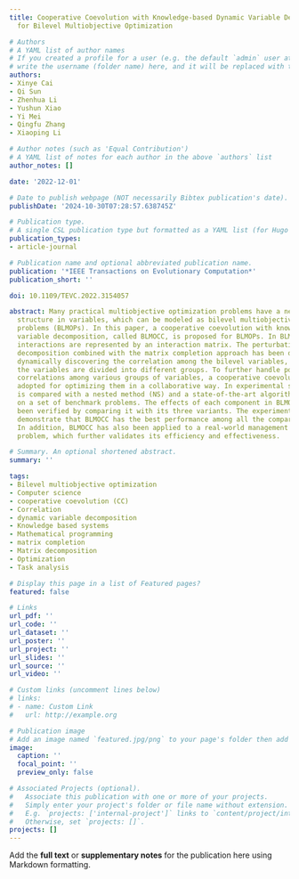 ```yaml
---
title: Cooperative Coevolution with Knowledge-based Dynamic Variable Decomposition
  for Bilevel Multiobjective Optimization

# Authors
# A YAML list of author names
# If you created a profile for a user (e.g. the default `admin` user at `content/authors/admin/`), 
# write the username (folder name) here, and it will be replaced with their full name and linked to their profile.
authors:
- Xinye Cai
- Qi Sun
- Zhenhua Li
- Yushun Xiao
- Yi Mei
- Qingfu Zhang
- Xiaoping Li

# Author notes (such as 'Equal Contribution')
# A YAML list of notes for each author in the above `authors` list
author_notes: []

date: '2022-12-01'

# Date to publish webpage (NOT necessarily Bibtex publication's date).
publishDate: '2024-10-30T07:28:57.638745Z'

# Publication type.
# A single CSL publication type but formatted as a YAML list (for Hugo requirements).
publication_types:
- article-journal

# Publication name and optional abbreviated publication name.
publication: '*IEEE Transactions on Evolutionary Computation*'
publication_short: ''

doi: 10.1109/TEVC.2022.3154057

abstract: Many practical multiobjective optimization problems have a nested bilevel
  structure in variables, which can be modeled as bilevel multiobjective optimization
  problems (BLMOPs). In this paper, a cooperative coevolution with knowledge-based
  variable decomposition, called BLMOCC, is proposed for BLMOPs. In BLMOCC, the variable
  interactions are represented by an interaction matrix. The perturbation-based variable
  decomposition combined with the matrix completion approach has been designed for
  dynamically discovering the correlation among the bilevel variables, based on which
  the variables are divided into different groups. To further handle possible weak
  correlations among various groups of variables, a cooperative coevolution has been
  adopted for optimizing them in a collaborative way. In experimental studies, BLMOCC
  is compared with a nested method (NS) and a state-of-the-art algorithm (H-BLEMO)
  on a set of benchmark problems. The effects of each component in BLMOCC have also
  been verified by comparing it with its three variants. The experimental results
  demonstrate that BLMOCC has the best performance among all the compared algorithms.
  In addition, BLMOCC has also been applied to a real-world management decision making
  problem, which further validates its efficiency and effectiveness.

# Summary. An optional shortened abstract.
summary: ''

tags:
- Bilevel multiobjective optimization
- Computer science
- cooperative coevolution (CC)
- Correlation
- dynamic variable decomposition
- Knowledge based systems
- Mathematical programming
- matrix completion
- Matrix decomposition
- Optimization
- Task analysis

# Display this page in a list of Featured pages?
featured: false

# Links
url_pdf: ''
url_code: ''
url_dataset: ''
url_poster: ''
url_project: ''
url_slides: ''
url_source: ''
url_video: ''

# Custom links (uncomment lines below)
# links:
# - name: Custom Link
#   url: http://example.org

# Publication image
# Add an image named `featured.jpg/png` to your page's folder then add a caption below.
image:
  caption: ''
  focal_point: ''
  preview_only: false

# Associated Projects (optional).
#   Associate this publication with one or more of your projects.
#   Simply enter your project's folder or file name without extension.
#   E.g. `projects: ['internal-project']` links to `content/project/internal-project/index.md`.
#   Otherwise, set `projects: []`.
projects: []
---
```


Add the **full text** or **supplementary notes** for the publication here using Markdown formatting.
